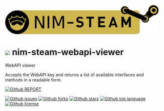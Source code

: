 [![POWERED BY nim-steam](https://github.com/levshx/nim-steam/blob/main/resources/nim-steam.png?raw=true)](https://github.com/levshx/nim-steam)
# <img src="http://forum.nim-lang.org/images/logo.png" style="height: 25px;"> nim-steam-webapi-viewer
<!-- # Short Description -->

WebAPI viewer

Accepts the WebAPI key and returns a list of available interfaces and methods in a readable form.

[![Github REPORT](https://img.shields.io/static/v1?label=GITHUB&message=REPORT%20BUGS&style=for-the-badge&logo=GitHub)](https://github.com/levshx/nim-steam-webapi-viewer/issues/new)
<!-- # Badges -->

[![Github issues](https://img.shields.io/github/issues/levshx/nim-steam-webapi-viewer)](https://github.com/levshx/nim-steam-webapi-viewer/issues)
[![Github forks](https://img.shields.io/github/forks/levshx/nim-steam-webapi-viewer)](https://github.com/levshx/nim-steam-webapi-viewer/network/members)
[![Github stars](https://img.shields.io/github/stars/levshx/nim-steam-webapi-viewer)](https://github.com/levshx/nim-steam-webapi-viewer/stargazers)
[![Github top language](https://img.shields.io/github/languages/top/levshx/nim-steam-webapi-viewer)](https://github.com/levshx/nim-steam-webapi-viewer/)
[![Github license](https://img.shields.io/github/license/levshx/nim-steam-webapi-viewer)](https://github.com/levshx/nim-steam-webapi-viewer/)

